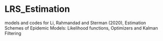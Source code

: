 # LRS_Estimation
models and codes for Li, Rahmandad and Sterman (2020), Estimation Schemes of Epidemic Models: Likelihood functions, Optimizers and Kalman Filtering
